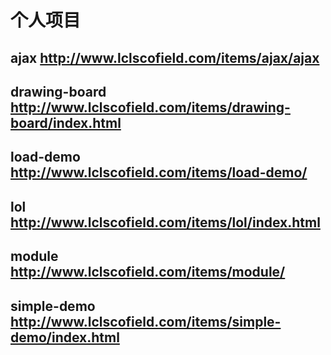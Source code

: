 # 个人项目
## ajax http://www.lclscofield.com/items/ajax/ajax
## drawing-board http://www.lclscofield.com/items/drawing-board/index.html
## load-demo http://www.lclscofield.com/items/load-demo/
## lol http://www.lclscofield.com/items/lol/index.html
## module http://www.lclscofield.com/items/module/
## simple-demo http://www.lclscofield.com/items/simple-demo/index.html
